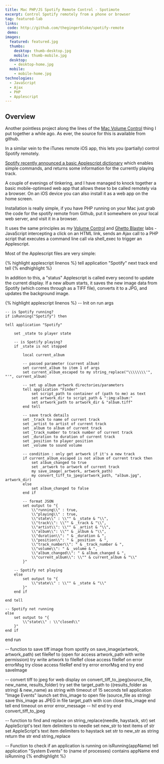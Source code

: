 ```yaml
---
title: Mac PHP/JS Spotify Remote Control - Spotimote
excerpt: Control Spotify remotely from a phone or browser
tag: featured-lab
links:
 code: http://github.com/thegingerbloke/spotify-remote
 demo:
images:
  featured: featured.jpg
  thumbs:
    desktop: thumb-desktop.jpg
    mobile: thumb-mobile.jpg
  desktop:
    - desktop-home.jpg
  mobile:
    - mobile-home.jpg
technologies:
  - JavaScript
  - Ajax
  - PHP
  - Applescript
---
```


## Overview

Another pointless project along the lines of the [Mac Volume Control](http://petegoodman.com/labs/mac-php-js-volume-control/) thing I put together a while ago.  As ever, the source for this is available from github.

In a similar vein to the iTunes remote iOS app, this lets you (partially) control Spotify remotely.

[Spotify recently announced a basic Applescript dictionary](http://developer.spotify.com/blog/archives/2011/05/27/spotify-051-for-mac-%E2%80%94-now-with-applescript-support/) which enables simple commands, and returns some information for the currently playing track.

A couple of evenings of tinkering, and I have managed to knock together a basic mobile-optimsed web app that allows these to be called remotely via a browser. On an iOS device you can also install it as a web app on the home screen.

Installation is really simple, if you have PHP running on your Mac just grab the code for the spotify remote from Github, put it somewhere on your local web server, and visit it in a browser.

It uses the same principles as my [Volume Control](http://petegoodman.com/labs/mac-php-js-volume-control/) and [Ghetto Blaster](http://petegoodman.com/labs/ghetto-blaster-php-js-soundboard/) labs - JavaScript intercepting a click on an HTML link, sends an Ajax call to a PHP script that executes a command line call via shell_exec to trigger an Applescript.

Most of the Applescript files are very simple:

{% highlight applescript linenos %}
tell application "Spotify"
next track
end tell
{% endhighlight %}

In addition to this, a "status" Applescript is called every second to update the current display.  If a new album starts, it saves the new image data from Spotify (which comes through as a TIFF file), converts it to a JPG, and updates the background image.

{% highlight applescript linenos %}
-- Init
on run args

    -- is Spotify running?
    if isRunning("Spotify") then

    tell application "Spotify"

        set _state to player state

        -- is Spotify playing?
        if _state is not stopped

            local current_album

            -- passed parameter (current album)
            set current_album to item 1 of args
            set current_album_escaped to my string_replace("\\\\\\\\'", "'", current_album)

            -- set up album artwork directories/parameters
            tell application "Finder"
                set script_path to container of (path to me) as text
                set artwork_dir to script_path & ":img:album:"
                set artwork_path to artwork_dir & "album.tiff"
            end tell

            -- save track details
            set _track to name of current track
            set _artist to artist of current track
            set _album to album of current track
            set _track_number to track number of current track
            set _duration to duration of current track
            set _position to player position
            set _volume to sound volume

            -- condition : only get artwork if it's a new track
            if current_album_escaped is not album of current track then
                set album_changed to true
                set _artwork to artwork of current track
                my save_image(_artwork, artwork_path)
                my convert_tiff_to_jpeg(artwork_path, "album.jpg", artwork_dir)
            else
                set album_changed to false
            end if

            -- format JSON
            set output to "{
                \\"running\\" : true,
                \\"playing\\" : true,
                \\"state\\" : \\"" & _state & "\\",
                \\"track\\": \\"" & _track & "\\",
                \\"artist\\": \\"" & _artist & "\\",
                \\"album\\": \\"" & _album & "\\",
                \\"duration\\": " & _duration & ",
                \\"position\\": " & _position  & ",
                \\"track_number\\": " & _track_number & ",
                \\"volume\\": " & _volume & ",
                \\"album_changed\\": " & album_changed & ",
                \\"current_album\\": \\"" & current_album & "\\"
            }"

        -- Spotify not playing
        else
            set output to "{
                \\"state\\" : \\"" & _state & "\\"
            }"
        end if

    end tell

    -- Spotify not running
    else
        set output to "{
            \\"state\\" : \\"closed\\"
        }"
    end if

end run



-- function to save tiff image from spotify
on save_image(artwork, artwork_path)
    set fileRef to (open for access artwork_path with write permission)
    try
        write artwork to fileRef
        close access fileRef
        on error errorMsg
            try
                close access fileRef
        end try
        error errorMsg
    end try
end saveImage


-- convert tiff to jpeg for web display
on convert_tiff_to_jpeg(source_file, new_name, results_folder)
    try
        set the target_path to ((results_folder as string) & new_name) as string
        with timeout of 15 seconds
            tell application "Image Events"
                launch
                set this_image to open file (source_file as string)
                save this_image as JPEG in file target_path with icon
                close this_image
            end tell
        end timeout
        on error error_message
        -- hi!
    end try
end convert_tiff_to_jpeg


-- function to find and replace
on string_replace(needle, haystack, str)
    set AppleScript's text item delimiters to needle
    set new_str to text items of str
    set AppleScript's text item delimiters to haystack
    set str to new_str as string
    return the str
end string_replace


-- Function to check if an application is running
on isRunning(appName)
    tell application "System Events" to (name of processes) contains appName
end isRunning
{% endhighlight %}
